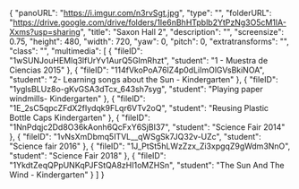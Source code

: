 {
      "panoURL": "https://i.imgur.com/n3rvSgt.jpg",
      "type": "",
      "folderURL": "https://drive.google.com/drive/folders/1Ie6nBhHTpblb2YtPzNg3O5cM1lA-Xxms?usp=sharing",
      "title": "Saxon Hall 2",
      "description": "",
      "screensize": 0.75,
      "height": 480,
      "width": 720,
      "yaw": 0,
      "pitch": 0,
      "extratransforms": "",
      "class": "",
      "multimedia": [
         {
            "fileID": "1wSUNJouHEMlq3lfUrYv1AurQ5GImRhzt",
            "student": "1 - Muestra de Ciencias 2015"
         },
         {
            "fileID": "114fVkoPoA76lZ4p0dLiImOlGVsBkiNOA",
            "student": "2- Learning songs about the Sun - Kindergarten"
         },
         {
            "fileID": "1yglsBLUz8o-gKvGSA3dTcx_643sh7syg",
            "student": "Playing paper windmills- Kindergarten"
         },
         {
            "fileID": "1E_2sC5qpcZFdX2fIydqk9FLqr6VTv2oQ",
            "student": "Reusing Plastic Bottle Caps Kindergarten"
         },
         {
            "fileID": "1NnPdqjc2Dd8O36kAonh6QcFxY6SjBI37",
            "student": "Science Fair 2014"
         },
         {
            "fileID": "1vNsXmDbmq5ITVL__qWSgSk7JQ32v-UZc",
            "student": "Science fair 2016"
         },
         {
            "fileID": "1J_PtSt5hLWzZzx_Zi3xpgqZ9gWdm3NnO",
            "student": "Science Fair 2018"
         },
         {
            "fileID": "1YkdtZeqQPpUNKqPJFStQA8zHI1oMZHSn",
            "student": "The Sun And The Wind - Kindergarten"
         }
      ]
   }